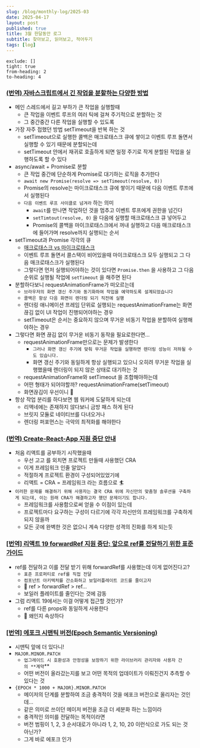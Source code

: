 ```yaml
---
slug: /blog/monthly-log/2025-03
date: 2025-04-17
layout: post
published: true
title: 3월 한달동안 로그
subtitle: 찾아보고, 읽어보고, 적어두기
tags: [log]
---
```


```toc
exclude: []
tight: true
from-heading: 2
to-heading: 4
```

### [**(번역) 자바스크립트에서 긴 작업을 분할하는 다양한 방법**](https://ykss.netlify.app/translation/there_are_a_lot_of_ways_to_break_up_long_tasks_in_javascript)

- 메인 스레드에서 길고 부하가 큰 작업을 실행할때
  - 큰 작업을 이벤트 루프의 여러 틱에 걸쳐 주기적으로 분할하는 것
  - 그 중간중간 다른 작업을 실행할 수 있도록
- 가장 자주 접했던 방법 setTimeout을 반복 하는 것
  - setTimeout으로 실행한 콜백은 매크로태스크 큐에 쌓이고 이벤트 루프 돌면서 실행할 수 있기 때문에 분할되는데
  - setTimeout 안에서 재귀로 호출하게 되면 일정 주기로 작게 분할된 작업을 실행하도록 할 수 있다
- async/await + Promise로 분할
  - 큰 작업 중간에 단순하게 Promise로 대기하는 로직을 추가한다
  - `await new Promise(resolve => setTimeout(resolve, 0))`
  - Promise의 resolve는 마이크로태스크 큐에 쌓이기 때문에 다음 이벤트 루프에서 실행된다
  - `다음 이벤트 루프 사이클로 넘겨라` 하는 의미
    - `await`를 만나면 작업하던 것을 멈추고 이벤트 루프에게 권한을 넘긴다
    - `setTimtout(resolve, 0)` 을 다음에 실행할 매크로태스크 큐 넣어두고
    - Promise의 콜백을 마이크로태스크에서 꺼내 실행하고 다음 매크로태스크에 들어가며 resolve까지 실행되는 순서
- setTimeout과 Promise 각각의 큐
  - [매크로태스크 vs 마이크로태스크](https://velog.io/@yejineee/%EC%9D%B4%EB%B2%A4%ED%8A%B8-%EB%A3%A8%ED%94%84%EC%99%80-%ED%83%9C%EC%8A%A4%ED%81%AC-%ED%81%90-%EB%A7%88%EC%9D%B4%ED%81%AC%EB%A1%9C-%ED%83%9C%EC%8A%A4%ED%81%AC-%EB%A7%A4%ED%81%AC%EB%A1%9C-%ED%83%9C%EC%8A%A4%ED%81%AC-g6f0joxx)
  - 이벤트 루프 돌면서 콜스택이 비어있을때 마이크로태스크 모두 실행되고 그 다음 매크로태스크가 실행된다
  - 그렇다면 먼저 실행되어야하는 것이 있다면 `Promise.then` 을 사용하고 그 다음 순위로 실행될 작업에 `setTimeout` 을 해주면 된다
- 분할하다보니 requestAnimationFrame가 떠오르는데
  - `브라우저의 화면 갱신 주기와 동기화하여 작업을 예약하도록 설계되었습니다`
  - `콜백은 항상 다음 화면이 렌더링 되기 직전에 실행`
  - 렌더링 애니메이션 프레임 단위로 실행되는 requestAnimationFrame는 화면 끊김 없이 UI 작업이 진행되어야하는 경우
  - setTimeout은 순서는 중요하지 않으며 무거운 비동기 작업을 분할하여 실행해야하는 경우
- 그렇다면 화면 끊김 없이 무거운 비동기 동작을 필요로한다면…
  - requestAnimationFrame만으로는 문제가 발생한다
    - `그러나 화면 갱신 주기에 맞춰 무거운 작업을 실행하면 렌더링 성능이 저하될 수도 있습니다.`
    - 화면 갱신 주기와 동일하게 항상 실행되고 있으니 오히려 무거운 작업을 실행했을때 렌더링이 되지 않은 상태로 대기하는 것
  - requestAnimationFrame와 setTimeout 을 조합해야하는데
  - 어떤 형태가 되어야할까? requestAnimationFrame(setTimeout)
  - 화면끊김이 우선이니 🤔
- 항상 작업 분리를 하다보면 웹 워커에 도달하게 되는데
  - 리액네에는 존재하지 않다보니 금방 패스 하게 된다
  - 브릿지 모듈로 네이티브를 다녀오거나
  - 렌더링 퍼포먼스는 극악의 최적화를 해야한다

### [**(번역) Create-React-App 지원 중단 안내**](https://medium.com/@jiwoochoics/%EB%B2%88%EC%97%AD-create-react-app-%EC%A7%80%EC%9B%90-%EC%A4%91%EB%8B%A8-%EC%95%88%EB%82%B4-55c995cb9a59)

- 처음 리액트를 공부하기 시작했을때
  - 우선 고고 를 외치면 프로젝트 만들때 사용했던 CRA
  - 이게 프레임워크 인줄 알았다
  - 적절하게 프로젝트 환경이 구성되어있었기에
  - 리액트 = CRA = 프레임워크 라는 흐름으로 🏄
- `이러한 문제를 해결하기 위해 사용자는 결국 CRA 위에 자신만의 맞춤형 솔루션을 구축하게 되는데, 이는 원래 CRA가 해결하고자 했던 문제이기도 합니다.`
  - 프레임워크를 사용함으로써 얻을 수 이점이 있는데
  - 프로젝트마다 요구하는 구성이 다르기에 각각 자신만의 프레임워크를 구축하게 되지 않을까
  - 모든 곳에 완벽한 것은 없으니 계속 다양한 성격의 진화를 하게 되는듯

### [**[번역] 리액트 19 forwardRef 지원 중단: 앞으로 ref를 전달하기 위한 표준 가이드**](https://siosio3103.medium.com/%EB%B2%88%EC%97%AD-%EB%A6%AC%EC%95%A1%ED%8A%B8-19-forwardref-%EC%A7%80%EC%9B%90-%EC%A4%91%EB%8B%A8-%EC%95%9E%EC%9C%BC%EB%A1%9C-ref%EB%A5%BC-%EC%A0%84%EB%8B%AC%ED%95%98%EA%B8%B0-%EC%9C%84%ED%95%9C-%ED%91%9C%EC%A4%80-%EA%B0%80%EC%9D%B4%EB%93%9C-13c02855efd8)

- ref를 전달하고 이를 전달 받기 위해 forwardRef를 사용했는데 이게 없어진다고?
  - `표준 프로퍼티로 ref를 직접 전달`
  - `컴포넌트 아키텍처를 간소화하고 보일러플레이트 코드를 줄이고자`
  - 🥳 ref > forwardRef > ref…
  - 보일러 플레이트를 줄인다는 것에 감동
- 그럼 리액트 19에서는 이걸 어떻게 접근할 것인가?
  - ref를 다른 props와 동일하게 사용한다
  - 🤔 왜인지 속상하다

### [**[번역] 에포크 시맨틱 버전(Epoch Semantic Versioning)**](https://velog.io/@superlipbalm/epoch-semver)

- 시맨틱 앞에 더 있다니!
- `MAJOR.MINOR.PATCH`
  - `업그레이드 시 호환성과 안정성을 보장하기 위한 라이브러리 관리자와 사용자 간의 **계약`\*\*
  - 어떤 버전이 올라갔는지를 보고 어떤 목적의 업데이트가 이뤄진건지 추측할 수 있다는 것
- `{EPOCH * 1000 + MAJOR}.MINOR.PATCH`
  - 메이저의 단계를 분할하여 조금 충격적이 것을 에포크 버전으로 올리자는 것인데…
  - 같은 의미로 쓰이던 메이저 버전을 조금 더 세분화 하는 느낌이라
  - 충격적인 의미를 전달하는 목적이라면
  - 버전 범핑이 1, 2, 3 순서대로가 아니라 1, 2, 10, 20 이런식으로 가도 되는 것 아닌가?
  - 그게 바로 에포크 인가
